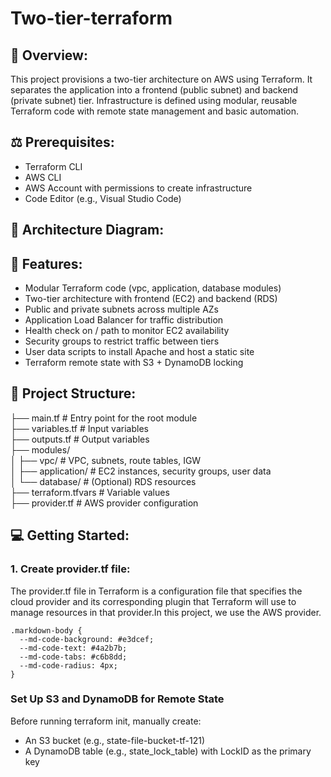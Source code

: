 # Two-tier-terraform

## 🚀 Overview:
This project provisions a two-tier architecture on AWS using Terraform. It separates the application into a frontend (public subnet) and backend (private subnet) tier. Infrastructure is defined using modular, reusable Terraform code with remote state management and basic automation.

## ⚖️ Prerequisites:
- Terraform CLI
- AWS CLI
- AWS Account with permissions to create infrastructure
- Code Editor (e.g., Visual Studio Code)


## 🧱 Architecture Diagram:


## 🔧 Features:
- Modular Terraform code (vpc, application, database modules)
- Two-tier architecture with frontend (EC2) and backend (RDS)
- Public and private subnets across multiple AZs
- Application Load Balancer for traffic distribution
- Health check on / path to monitor EC2 availability
- Security groups to restrict traffic between tiers
- User data scripts to install Apache and host a static site
- Terraform remote state with S3 + DynamoDB locking


## 📁 Project Structure:
├── main.tf # Entry point for the root module  
├── variables.tf # Input variables  
├── outputs.tf # Output variables  
├── modules/  
│ ├── vpc/ # VPC, subnets, route tables, IGW  
│ ├── application/ # EC2 instances, security groups, user data  
│ └── database/ # (Optional) RDS resources  
├── terraform.tfvars # Variable values  
├── provider.tf # AWS provider configuration  

## 💻 Getting Started:
### 1. Create provider.tf file:
The provider.tf file in Terraform is a configuration file that specifies the cloud provider and its corresponding plugin that Terraform will use to manage resources in that provider.In this project, we use the AWS provider.

```
.markdown-body {
  --md-code-background: #e3dcef;
  --md-code-text: #4a2b7b;
  --md-code-tabs: #c6b8dd;
  --md-code-radius: 4px;
}
```
### Set Up S3 and DynamoDB for Remote State
Before running terraform init, manually create:
- An S3 bucket (e.g., state-file-bucket-tf-121)
- A DynamoDB table (e.g., state_lock_table) with LockID as the primary key

